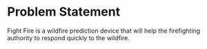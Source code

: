 # Problem Statement 

Fight Fire is a wildfire prediction device that will help the firefighting authority to respond quickly to the wildfire.  
